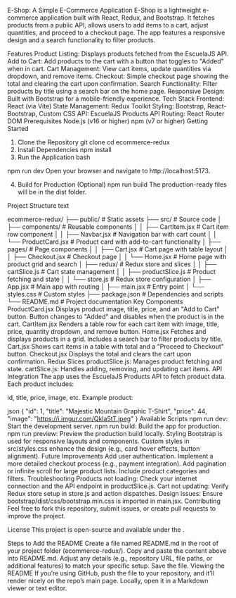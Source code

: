 E-Shop: A Simple E-Commerce Application
E-Shop is a lightweight e-commerce application built with React, Redux, and Bootstrap. It fetches products from a public API, allows users to add items to a cart, adjust quantities, and proceed to a checkout page. The app features a responsive design and a search functionality to filter products.

Features
Product Listing: Displays products fetched from the EscuelaJS API.
Add to Cart: Add products to the cart with a button that toggles to "Added" when in cart.
Cart Management: View cart items, update quantities via dropdown, and remove items.
Checkout: Simple checkout page showing the total and clearing the cart upon confirmation.
Search Functionality: Filter products by title using a search bar on the home page.
Responsive Design: Built with Bootstrap for a mobile-friendly experience.
Tech Stack
Frontend: React (via Vite)
State Management: Redux Toolkit
Styling: Bootstrap, React-Bootstrap, Custom CSS
API: EscuelaJS Products API
Routing: React Router DOM
Prerequisites
Node.js (v16 or higher)
npm (v7 or higher)
Getting Started
1. Clone the Repository
git clone <repository-url>
cd ecommerce-redux
2. Install Dependencies
npm install
3. Run the Application
bash

npm run dev
Open your browser and navigate to http://localhost:5173.

4. Build for Production (Optional)
npm run build
The production-ready files will be in the dist folder.

Project Structure
text

ecommerce-redux/
├── public/                # Static assets
├── src/                   # Source code
│   ├── components/        # Reusable components
│   │   ├── CartItem.jsx   # Cart item row component
│   │   ├── Navbar.jsx     # Navigation bar with cart count
│   │   └── ProductCard.jsx # Product card with add-to-cart functionality
│   ├── pages/             # Page components
│   │   ├── Cart.jsx       # Cart page with table layout
│   │   ├── Checkout.jsx   # Checkout page
│   │   └── Home.jsx       # Home page with product grid and search
│   ├── redux/             # Redux store and slices
│   │   ├── cartSlice.js   # Cart state management
│   │   ├── productSlice.js # Product fetching and state
│   │   └── store.js       # Redux store configuration
│   ├── App.jsx            # Main app with routing
│   ├── main.jsx           # Entry point
│   └── styles.css         # Custom styles
├── package.json           # Dependencies and scripts
└── README.md              # Project documentation
Key Components
ProductCard.jsx
Displays product image, title, price, and an "Add to Cart" button.
Button changes to "Added" and disables when the product is in the cart.
CartItem.jsx
Renders a table row for each cart item with image, title, price, quantity dropdown, and remove button.
Home.jsx
Fetches and displays products in a grid.
Includes a search bar to filter products by title.
Cart.jsx
Shows cart items in a table with total and a "Proceed to Checkout" button.
Checkout.jsx
Displays the total and clears the cart upon confirmation.
Redux Slices
productSlice.js: Manages product fetching and state.
cartSlice.js: Handles adding, removing, and updating cart items.
API Integration
The app uses the EscuelaJS Products API to fetch product data. Each product includes:

id, title, price, image, etc.
Example product:

json
{
  "id": 1,
  "title": "Majestic Mountain Graphic T-Shirt",
  "price": 44,
  "image": "https://i.imgur.com/QkIa5tT.jpeg"
}
Available Scripts
npm run dev: Start the development server.
npm run build: Build the app for production.
npm run preview: Preview the production build locally.
Styling
Bootstrap is used for responsive layouts and components.
Custom styles in src/styles.css enhance the design (e.g., card hover effects, button alignment).
Future Improvements
Add user authentication.
Implement a more detailed checkout process (e.g., payment integration).
Add pagination or infinite scroll for large product lists.
Include product categories and filters.
Troubleshooting
Products not loading: Check your internet connection and the API endpoint in productSlice.js.
Cart not updating: Verify Redux store setup in store.js and action dispatches.
Design issues: Ensure bootstrap/dist/css/bootstrap.min.css is imported in main.jsx.
Contributing
Feel free to fork this repository, submit issues, or create pull requests to improve the project.

License
This project is open-source and available under the .

Steps to Add the README
Create a file named README.md in the root of your project folder (ecommerce-redux/).
Copy and paste the content above into README.md.
Adjust any details (e.g., repository URL, file paths, or additional features) to match your specific setup.
Save the file.
Viewing the README
If you’re using GitHub, push the file to your repository, and it’ll render nicely on the repo’s main page.
Locally, open it in a Markdown viewer or text editor.
